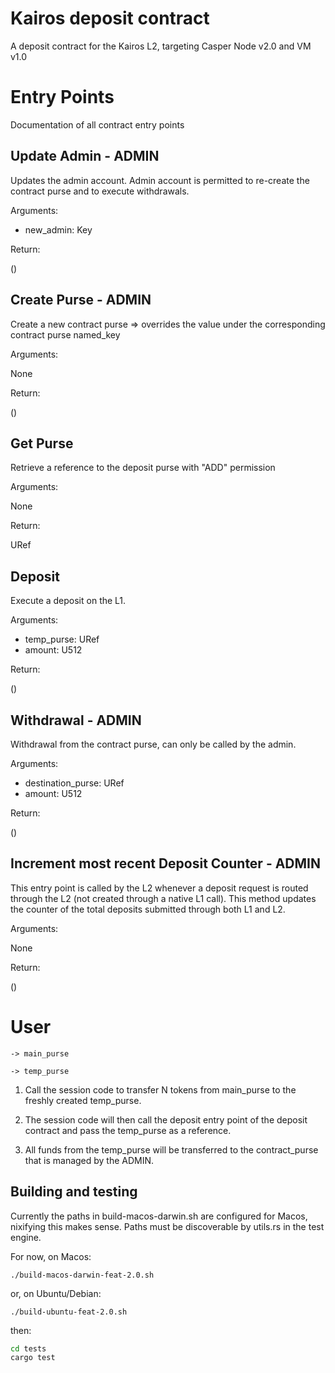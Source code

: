 # Kairos deposit contract
A deposit contract for the Kairos L2, targeting Casper Node v2.0 and VM v1.0

# Entry Points
Documentation of all contract entry points

## Update Admin - ADMIN
Updates the admin account. Admin account is permitted to re-create the contract purse and to execute withdrawals.

Arguments:

- new_admin: Key

Return:

()

## Create Purse - ADMIN
Create a new contract purse => overrides the value under the corresponding contract purse named_key

Arguments: 

None

Return:

()

## Get Purse
Retrieve a reference to the deposit purse with "ADD" permission

Arguments:

None

Return:

URef

## Deposit
Execute a deposit on the L1.

Arguments:

- temp_purse: URef
- amount: U512

Return:

()

## Withdrawal - ADMIN
Withdrawal from the contract purse, can only be called by the admin.

Arguments:

- destination_purse: URef
- amount: U512

Return:

()

## Increment most recent Deposit Counter - ADMIN
This entry point is called by the L2 whenever a deposit request is routed through the L2 (not created through a native L1 call). This method updates the counter of the total deposits submitted through both L1 and L2.

Arguments:

None

Return: 

()

# User 
    
    -> main_purse

    -> temp_purse

1. Call the session code to transfer N tokens from main_purse to the freshly created temp_purse.

2. The session code will then call the deposit entry point of the deposit contract and pass the temp_purse as a reference.

3. All funds from the temp_purse will be transferred to the contract_purse that is managed by the ADMIN.


## Building and testing
Currently the paths in build-macos-darwin.sh are configured for Macos, nixifying this makes sense. Paths must be discoverable by utils.rs in the test engine.

For now, on Macos:

`./build-macos-darwin-feat-2.0.sh`

or, on Ubuntu/Debian:

`./build-ubuntu-feat-2.0.sh`

then:

```bash
cd tests
cargo test
```
